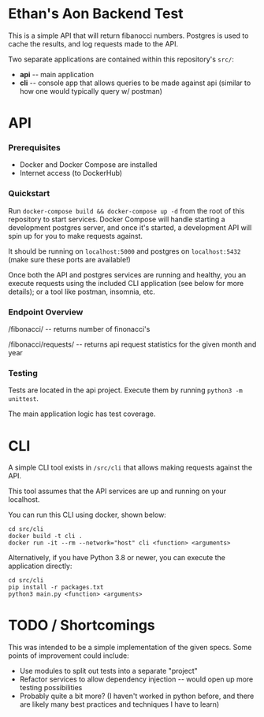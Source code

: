 # Ethan's Aon Backend Test

This is a simple API that will return fibanocci numbers. Postgres is used to cache the results, and log requests made to the API.

Two separate applications are contained within this repository's `src/`:
* **api** -- main application
* **cli** -- console app that allows queries to be made against api (similar to how one would typically query w/ postman)

# API

### Prerequisites

- Docker and Docker Compose are installed
- Internet access (to DockerHub)

### Quickstart

Run `docker-compose build && docker-compose up -d` from the root of this repository to start services. Docker Compose will handle starting a development postgres server, and once it's started, a development API will spin up for you to make requests against.

It should be running on `localhost:5000` and postgres on `localhost:5432` (make sure these ports are available!)

Once both the API and postgres services are running and healthy, you an execute requests using the included CLI application (see below for more details); or a tool like postman, insomnia, etc.

### Endpoint Overview

/fibonacci/<count> -- returns <count> number of finonacci's

/fibonacci/requests/<month-year> -- returns api request statistics for the given month and year

### Testing

Tests are located in the api project. Execute them by running `python3 -m unittest`.

The main application logic has test coverage. 

# CLI

A simple CLI tool exists in `/src/cli` that allows making requests against the API.

This tool assumes that the API services are up and running on your localhost.

You can run this CLI using docker, shown below:

```
cd src/cli
docker build -t cli .
docker run -it --rm --network="host" cli <function> <arguments>
```

Alternatively, if you have Python 3.8 or newer, you can execute the application directly:

```
cd src/cli
pip install -r packages.txt
python3 main.py <function> <arguments>
```

# TODO / Shortcomings

This was intended to be a simple implementation of the given specs. Some points of improvement could include:

- Use modules to split out tests into a separate "project" 
- Refactor services to allow dependency injection -- would open up more testing possibilities
- Probably quite a bit more? (I haven't worked in python before, and there are likely many best practices and techniques I have to learn)
